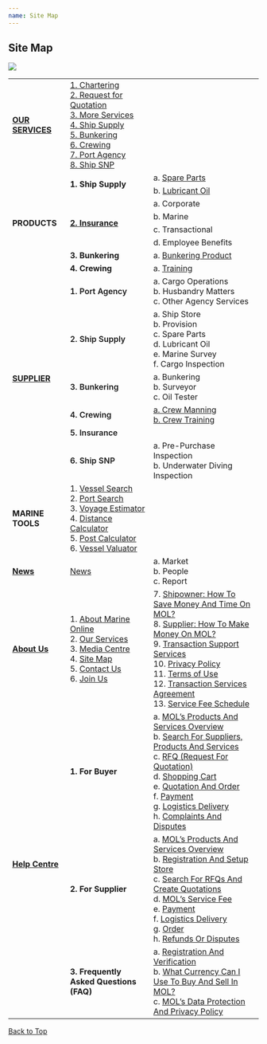 ```yaml
---
name: Site Map
---
```


## Site Map

![](https://bwec-file.oss-cn-hongkong.aliyuncs.com/cms/sitemap.jpg)

<table>
  <tr>
    <td><a href="https://aboutus.emarineonline.com/docs/knowus/ourservices"><b>OUR SERVICES</b></a></td>
    <td><a href="https://www.emarineonline.com/#/service-info/chartering">1. Chartering</a><br><a href="https://www.emarineonline.com/mybusiness/#/request-quotation">2. Request for Quotation</a><br><a href="https://www.emarineonline.com/#/more-services/marine-services">3. More Services</a><br><a href="https://www.emarineonline.com/#/ship-supply/products">4. Ship Supply</a><br><a href="https://www.emarineonline.com/#/bunkering/suppliers">5. Bunkering</a><br><a href="https://www.emarineonline.com/#/crewing/seafarers">6. Crewing</a><br><a href="https://www.emarineonline.com/#/port-agency/services">7. Port Agency</a><br><a href="https://www.emarineonline.com/#/sandp/vesselSearch">8. Ship SNP</a></td>
    <td></td>
  </tr>
  <tr>
    <td rowspan="8"><b>PRODUCTS</b></td>
    <td rowspan="2"><b>1. Ship Supply</b></td>
    <td>a. <a href="https://www.emarineonline.com/#/ship-supply/products?cateId=220388697768460300&catePid=220387843036413964&startPage=1">Spare Parts</a><br></td>
  </tr>
  <tr>
    <td>b. <a href="https://www.emarineonline.com/#/ship-supply/products?cateId=220389456266395660&catePid=220387843069968396&startPage=1">Lubricant Oil</a></td>
  </tr>
  <tr>
    <td rowspan="4"><a href="https://www.emarineonline.com/#/more-services/marine-services?cateId=220392223064195084&catePid=220385573699846156&startPage=1"><b>2. Insurance</b></td>
    <td>a. Corporate<br></td>
  </tr>
  <tr>
    <td>b. Marine</td>
  </tr>
  <tr>
    <td>c. Transactional</td>
  </tr>
  <tr>
    <td>d. Employee Benefits</td>
  </tr>
  <tr>
    <td><b>3. Bunkering</b></td>
    <td>a. <a href="https://www.emarineonline.com/#/bunkering/services">Bunkering Product</a></td>
  </tr>
  <tr>
    <td><b>4. Crewing</b></td>
    <td>a. <a href="https://www.emarineonline.com/#/crewing/training-courses?cateId=222845074709445633&startPage=1">Training</a></td>
  </tr>
  <tr>
    <td rowspan="6"><a href="https://www.emarineonline.com/#/company/search?bizType=supplier"><b>SUPPLIER</b></a></td>
    <td><span style="font-weight:600">1. Port Agency</span></td>
    <td>a. Cargo Operations<br>b. Husbandry Matters<br>c. Other Agency Services</td>
  </tr>
  <tr>
    <td><span style="font-weight:600">2. Ship Supply</span></td>
    <td>a. Ship Store<br>b. Provision<br>c. Spare Parts<br>d. Lubricant Oil<br>e. Marine Survey<br>f. Cargo Inspection</td>
  </tr>
  <tr>
    <td><span style="font-weight:600">3. Bunkering</span></td>
    <td>a. Bunkering<br>b. Surveyor<br>c. Oil Tester</td>
  </tr>
  <tr>
    <td><span style="font-weight:600">4. Crewing</span></td>
    <td><a href="http://www.emarineonline.com/#/company/search?bizType=manning_agency&category=CWMAN">a. Crew Manning</a><br><a href="https://www.emarineonline.com/#/company/search?name=training">b. Crew Training</a></td>
  </tr>
  <tr>
    <td><span style="font-weight:600">5. Insurance</span></td>
    <td></td>
  </tr>
  <tr>
    <td><span style="font-weight:600">6. Ship SNP</span></td>
    <td>a. Pre-Purchase Inspection<br>b. Underwater Diving Inspection</td>
  </tr>
  <tr>
    <td><b>MARINE TOOLS</b></td>
    <td>1. <a href="https://www.emarineonline.com/#/tools/vessel-search">Vessel Search</a><br>2. <a href="https://www.emarineonline.com/#/tools/port-search">Port Search</a><br>3. <a href="https://www.emarineonline.com/#/tools/voyage-estimator">Voyage Estimator</a><br>4. <a href="https://www.emarineonline.com/#/tools/distance-calculator">Distance Calculator</a><br>5. <a href="https://www.emarineonline.com/#/tools/port-cost-calculator">Post Calculator</a><br>6. <a href="https://www.emarineonline.com/#/tools/vessel-valuator">Vessel Valuator</a></td>
    <td></td>
  </tr>
  <tr>
    <td><b><a href="https://www.emarineonline.com/#/news">News</a></b></td>
    <td><a href="https://www.emarineonline.com/#/news">News</a></td>
    <td>a. Market<br>b. People<br>c. Report</td>
  </tr>
  <tr>
    <td><b><a href="https://aboutus.emarineonline.com/docs/knowus/aboutus">About Us</a></b></td>
    <td>1. <a href="https://aboutus.emarineonline.com/docs/knowus/aboutus">About Marine Online</a><br>2. <a href="https://aboutus.emarineonline.com/docs/knowus/ourservices">Our Services</a><br>3. <a href="https://aboutus.emarineonline.com/docs/knowus/mediacentre">Media Centre</a><br>4. <a href="https://aboutus.emarineonline.com/docs/knowus/sitemap">Site Map</a><br>5. <a href="https://aboutus.emarineonline.com/docs/connect/contactus">Contact Us</a><br>6. <a href="https://aboutus.emarineonline.com/docs/connect/joinus">Join Us</a><br></td>
    <td>7. <a href="https://aboutus.emarineonline.com/docs/business/business_shipowner">Shipowner: How To Save Money And Time On MOL?</a><br>8. <a href="https://aboutus.emarineonline.com/docs/business/business_supplier">Supplier: How To Make Money On MOL?</a><br>9. <a href="https://aboutus.emarineonline.com/docs/business/business_support">Transaction Support Services</a><br>10. <a href="https://aboutus.emarineonline.com/docs/terms/policy">Privacy Policy</a><br>11. <a href="https://aboutus.emarineonline.com/docs/terms/tnc">Terms of Use</a><br>12. <a href="https://aboutus.emarineonline.com/docs/terms/agreement">Transaction Services Agreement </a><br>13. <a href="https://aboutus.emarineonline.com/docs/terms/fee">Service Fee Schedule</a><br>
  </tr>
  <tr>
    <td rowspan="3"><b><a href="https://docs.emarineonline.com/docs">Help Centre</a></b></td>
    <td><span style="font-weight:bold">1. For Buyer</span></td>
    <td>a. <a href="https://docs.emarineonline.com/docs/buyer/mol_prod_ser_overview">MOL’s Products And Services Overview</a><br>b. <a href="https://docs.emarineonline.com/docs/buyer/search_sup_prod_ser">Search For Suppliers, Products And Services</a><br>c. <a href="https://docs.emarineonline.com/docs/buyer/rfq">RFQ (Request For Quotation)</a><br>d. <a href="https://docs.emarineonline.com/docs/buyer/shopping_cart">Shopping Cart</a><br>e. <a href="https://docs.emarineonline.com/docs/buyer/quotation_and_order">Quotation And Order</a><br>f. <a href="https://docs.emarineonline.com/docs/buyer/payment">Payment</a><br>g. <a href="https://docs.emarineonline.com/docs/buyer/logistics_delivery">Logistics Delivery</a><br>h. <a href="https://docs.emarineonline.com/docs/buyer/complaints_and_disputes">Complaints And Disputes</a></td>
  </tr>
  <tr>
    <td><span style="font-weight:bold">2. For Supplier</span></td>
    <td>a. <a href="https://docs.emarineonline.com/docs/supplier/mol_prod_ser_overview">MOL’s Products And Services Overview</a><br>b. <a href="https://docs.emarineonline.com/docs/supplier/register_setup_store">Registration And Setup Store</a><br>c. <a href="https://docs.emarineonline.com/docs/supplier/search_rfqs_create_quotations">Search For RFQs And Create Quotations</a><br>d. <a href="https://docs.emarineonline.com/docs/supplier/mol_service_fee">MOL’s Service Fee</a><br>e. <a href="https://docs.emarineonline.com/docs/supplier/payment">Payment</a><br>f. <a href="https://docs.emarineonline.com/docs/supplier/logistics_delivery">Logistics Delivery</a><br>g. <a href="https://docs.emarineonline.com/docs/supplier/order">Order</a><br>h. <a href="https://docs.emarineonline.com/docs/supplier/refunds_disputes">Refunds Or Disputes</a></td>
  </tr>
  <tr>
    <td><span style="font-weight:bold">3. Frequently Asked Questions (FAQ)</span></td>
    <td>a. <a href="https://docs.emarineonline.com/docs/faq/reg_verify">Registration And Verification</a><br>b. <a href="https://docs.emarineonline.com/docs/faq/currency_mol">What Currency Can I Use To Buy And Sell In MOL?</a><br>c. <a href="https://docs.emarineonline.com/docs/faq/mol_data_protection_privacy">MOL’s Data Protection And Privacy Policy</a></td>
  </tr>
</table>

  [Back to Top](sitemap#)
